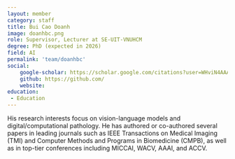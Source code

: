 ```yaml
---
layout: member
category: staff
title: Bui Cao Doanh
image: doanhbc.png
role: Supervisor, Lecturer at SE-UIT-VNUHCM
degree: PhD (expected in 2026)
field: AI
permalink: 'team/doanhbc'
social:
    google-scholar: https://scholar.google.com/citations?user=WHviN4AAAAAJ&hl=en
    github: https://github.com/
    website: 
education:
 - Education
---
```

His research interests focus on vision-language models and digital/computational pathology. He has authored or co-authored several papers in leading journals such as IEEE Transactions on Medical Imaging (TMI) and Computer Methods and Programs in
Biomedicine (CMPB), as well as in top-tier conferences including MICCAI, WACV, AAAI, and ACCV.